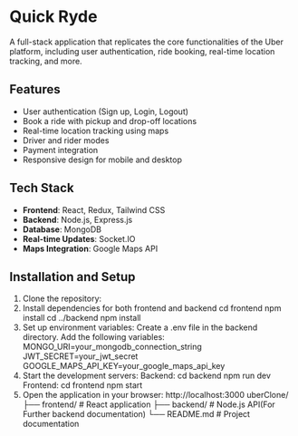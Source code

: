 # Quick Ryde

A full-stack application that replicates the core functionalities of the Uber platform, including user authentication, ride booking, real-time location tracking, and more.

## Features

- User authentication (Sign up, Login, Logout)
- Book a ride with pickup and drop-off locations
- Real-time location tracking using maps
- Driver and rider modes
- Payment integration
- Responsive design for mobile and desktop

## Tech Stack

- **Frontend**: React, Redux, Tailwind CSS
- **Backend**: Node.js, Express.js
- **Database**: MongoDB
- **Real-time Updates**: Socket.IO
- **Maps Integration**: Google Maps API

## Installation and Setup

1. Clone the repository:
2. Install dependencies for both frontend and backend
   cd frontend
   npm install
   cd ../backend
   npm install
3. Set up environment variables:
   Create a .env file in the backend directory.
   Add the following variables:
   MONGO_URI=your_mongodb_connection_string
   JWT_SECRET=your_jwt_secret
   GOOGLE_MAPS_API_KEY=your_google_maps_api_key
4. Start the development servers:
   Backend:
   cd backend
   npm run dev
   Frontend:
   cd frontend
   npm start
5. Open the application in your browser:
   http://localhost:3000
   uberClone/
   ├── frontend/ # React application
   ├── backend/ # Node.js API(For Further backend documentation)
   └── README.md # Project documentation
